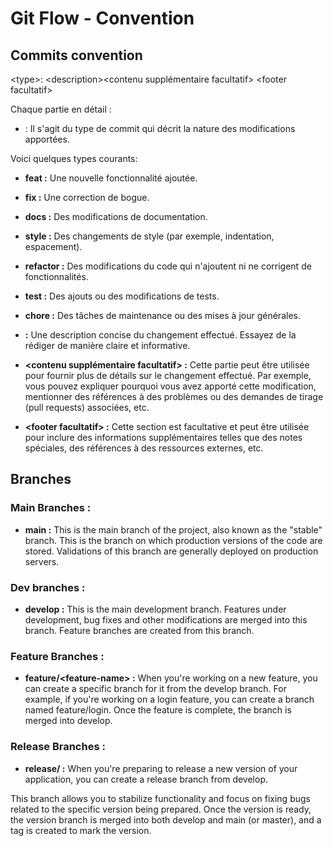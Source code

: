 # Git Flow  - Convention

## Commits convention
\<type>: \<description>\<contenu supplémentaire facultatif> \<footer facultatif>  

Chaque partie en détail :
 
- 	<type> : Il s'agit du type de commit qui décrit la nature des modifications apportées. 
 
 Voici quelques types courants: 

 - 	**feat :** Une nouvelle fonctionnalité ajoutée. 

 - **fix :** Une correction de bogue. 

 - **docs :** Des modifications de documentation. 

 - **style :** Des changements de style (par exemple, indentation, espacement). 

 - **refactor :** Des modifications du code qui n'ajoutent ni ne corrigent de fonctionnalités. 

 - **test :** Des ajouts ou des modifications de tests. 

 - **chore :** Des tâches de maintenance ou des mises à jour générales. 

 - **<description> :** Une description concise du changement effectué. Essayez de la rédiger de manière claire et informative. 

 - **<contenu supplémentaire facultatif> :** Cette partie peut être utilisée pour fournir plus de détails sur le changement effectué. Par exemple, vous pouvez expliquer pourquoi vous avez apporté cette modification, mentionner des références à des problèmes ou des demandes de tirage (pull requests) associées, etc. 

 - **\<footer facultatif> :** Cette section est facultative et peut être utilisée pour inclure des informations supplémentaires telles que des notes spéciales, des références à des ressources externes, etc. 

## Branches

### Main Branches :

- **main :** This is the main branch of the project, also known as the "stable" branch. This is the branch on which production versions of the code are stored. Validations of this branch are generally deployed on production servers.

### Dev branches :

- **develop :** This is the main development branch. Features under development, bug fixes and other modifications are merged into this branch. Feature branches are created from this branch.

### Feature Branches :
 
  - **feature/\<feature-name> :** When you're working on a new feature, you can create a specific branch for it from the develop branch. For example, if you're working on a login feature, you can create a branch named feature/login. Once the feature is complete, the branch is merged into develop.

### Release Branches :

- **release/<release-number> :** When you're preparing to release a new version of your application, you can create a release branch from develop. 

This branch allows you to stabilize functionality and focus on fixing bugs related to the specific version being prepared. Once the version is ready, the version branch is merged into both develop and main (or master), and a tag is created to mark the version.
